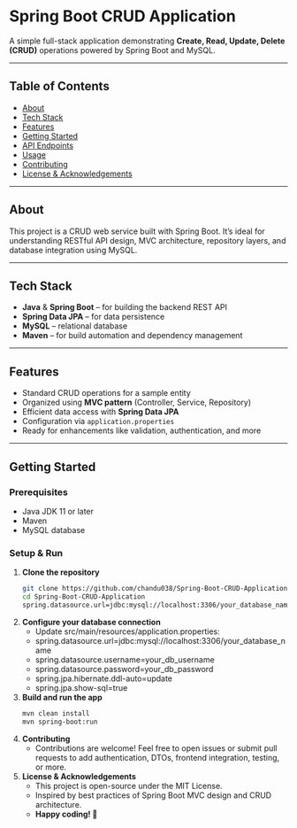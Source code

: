 # Spring Boot CRUD Application

A simple full-stack application demonstrating **Create, Read, Update, Delete (CRUD)** operations powered by Spring Boot and MySQL.

---

##  Table of Contents

- [About](#about)  
- [Tech Stack](#tech-stack)  
- [Features](#features)  
- [Getting Started](#getting-started)  
- [API Endpoints](#api-endpoints)  
- [Usage](#usage)  
- [Contributing](#contributing)  
- [License & Acknowledgements](#license--acknowledgements)

---

## About

This project is a CRUD web service built with Spring Boot. It’s ideal for understanding RESTful API design, MVC architecture, repository layers, and database integration using MySQL.

---

## Tech Stack

- **Java** & **Spring Boot** – for building the backend REST API  
- **Spring Data JPA** – for data persistence  
- **MySQL** – relational database  
- **Maven** – for build automation and dependency management  

---

## Features

- Standard CRUD operations for a sample entity  
- Organized using **MVC pattern** (Controller, Service, Repository)  
- Efficient data access with **Spring Data JPA**  
- Configuration via `application.properties`  
- Ready for enhancements like validation, authentication, and more  

---

## Getting Started

### Prerequisites

- Java JDK 11 or later  
- Maven  
- MySQL database  

### Setup & Run

1. **Clone the repository**  
   ```bash
   git clone https://github.com/chandu038/Spring-Boot-CRUD-Application.git
   cd Spring-Boot-CRUD-Application
   spring.datasource.url=jdbc:mysql://localhost:3306/your_database_name
2. **Configure your database connection**
   - Update src/main/resources/application.properties:
   - spring.datasource.url=jdbc:mysql://localhost:3306/your_database_name
   - spring.datasource.username=your_db_username
   - spring.datasource.password=your_db_password
   - spring.jpa.hibernate.ddl-auto=update
   - spring.jpa.show-sql=true
3. **Build and run the app**
   ```bash
   mvn clean install
   mvn spring-boot:run
4. **Contributing**
   - Contributions are welcome! Feel free to open issues or submit pull requests to add authentication, DTOs, frontend integration, testing, or more.
5. **License & Acknowledgements**
   - This project is open-source under the MIT License.
   - Inspired by best practices of Spring Boot MVC design and CRUD architecture.
   - **Happy coding! 🚀**



